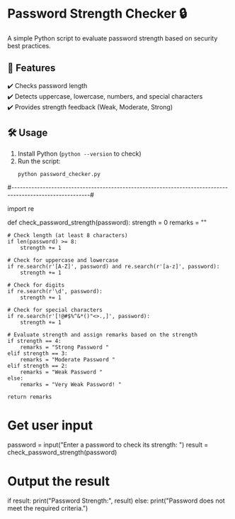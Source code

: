 # Password Strength Checker 🔒  

A simple Python script to evaluate password strength based on security best practices.  

## 🚀 Features  
✔️ Checks password length  
✔️ Detects uppercase, lowercase, numbers, and special characters  
✔️ Provides strength feedback (Weak, Moderate, Strong)  

## 🛠️ Usage  
1. Install Python (`python --version` to check)  
2. Run the script:  
   ```bash
   python password_checker.py

#---------------------------------------------------------------------------------------------------------#

import re  

def check_password_strength(password):
    strength = 0
    remarks = ""

    # Check length (at least 8 characters)
    if len(password) >= 8:
        strength += 1

    # Check for uppercase and lowercase
    if re.search(r'[A-Z]', password) and re.search(r'[a-z]', password):
        strength += 1

    # Check for digits
    if re.search(r'\d', password):
        strength += 1

    # Check for special characters
    if re.search(r'[!@#$%^&*()"<>.,]', password):  
        strength += 1

    # Evaluate strength and assign remarks based on the strength
    if strength == 4:
        remarks = "Strong Password "
    elif strength == 3:
        remarks = "Moderate Password "
    elif strength == 2:
        remarks = "Weak Password "
    else:
        remarks = "Very Weak Password! "

    return remarks

# Get user input
password = input("Enter a password to check its strength: ")
result = check_password_strength(password)

# Output the result
if result:
    print("Password Strength:", result)
else:
    print("Password does not meet the required criteria.")
